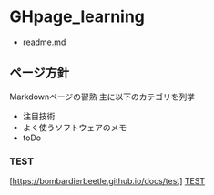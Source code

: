 # GHpage_learning

- readme.md

## ページ方針

Markdownページの習熟
主に以下のカテゴリを列挙

- 注目技術
- よく使うソフトウェアのメモ
- toDo



### TEST

[https://bombardierbeetle.github.io/docs/test] 
[TEST](/docs/test)